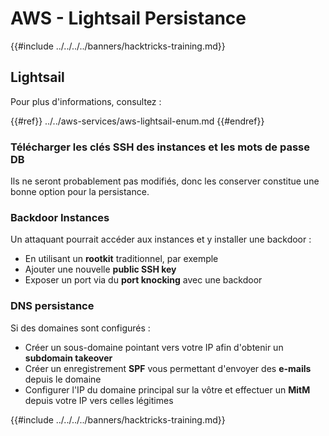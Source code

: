 # AWS - Lightsail Persistance

{{#include ../../../../banners/hacktricks-training.md}}

## Lightsail

Pour plus d'informations, consultez :

{{#ref}}
../../aws-services/aws-lightsail-enum.md
{{#endref}}

### Télécharger les clés SSH des instances et les mots de passe DB

Ils ne seront probablement pas modifiés, donc les conserver constitue une bonne option pour la persistance.

### Backdoor Instances

Un attaquant pourrait accéder aux instances et y installer une backdoor :

- En utilisant un **rootkit** traditionnel, par exemple
- Ajouter une nouvelle **public SSH key**
- Exposer un port via du **port knocking** avec une backdoor

### DNS persistance

Si des domaines sont configurés :

- Créer un sous-domaine pointant vers votre IP afin d'obtenir un **subdomain takeover**
- Créer un enregistrement **SPF** vous permettant d'envoyer des **e-mails** depuis le domaine
- Configurer l'IP du domaine principal sur la vôtre et effectuer un **MitM** depuis votre IP vers celles légitimes

{{#include ../../../../banners/hacktricks-training.md}}
